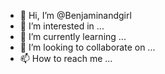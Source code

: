 - 👋 Hi, I’m @Benjaminandgirl
- 👀 I’m interested in ...
- 🌱 I’m currently learning ...
- 💞️ I’m looking to collaborate on ...
- 📫 How to reach me ...

<!---
Benjaminandgirl/Benjaminandgirl is a ✨ special ✨ repository because its `README.md` (this file) appears on your GitHub profile.
You can click the Preview link to take a look at your changes.
--->
